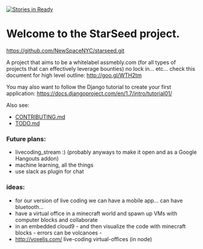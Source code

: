 [![Stories in Ready](https://badge.waffle.io/NewSpaceNYC/Starseed.png?label=ready&title=Ready)](https://waffle.io/NewSpaceNYC/Starseed)
# Welcome to the StarSeed project.
https://github.com/NewSpaceNYC/starseed.git

A project that aims to be a whitelabel assmebly.com (for all types of projects that can effectively leverage bounties)
no lock in... etc... check this document for high level outline: 
http://goo.gl/WTH2tm

You may also want to follow the Django tutorial to create your first application:
https://docs.djangoproject.com/en/1.7/intro/tutorial01/

Also see:
 - [CONTRIBUTING.md](https://github.com/NewSpaceNYC/starseed/blob/master/CONTRIBUTING.md)
 - [TODO.md](https://github.com/NewSpaceNYC/starseed/blob/master/TODO.md)

### Future plans:
 - livecoding_stream :) (probably anyways to make it open and as a Google Hangouts addon)
 - machine learning, all the things
 - use slack as plugin for chat

### ideas:
 - for our version of live coding we can have a mobile app... can have bluetooth... 
 - have a virtual office in a minecraft world and spawn up VMs with computer blocks and collaborate
 - in an embedded cloud9 - and then visualize the code with minecraft blocks - errors can be volcanoes - 
 - http://voxeljs.com/ live-coding virtual-offices (in node)